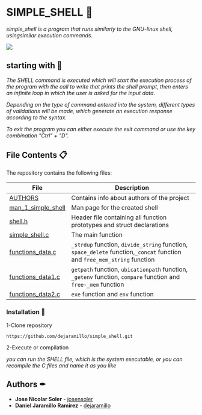 # SIMPLE_SHELL 🚀
_simple_shell is a program that runs similarly to the GNU-linux shell, usingsimilar execution commands._

![](https://i.imgur.com/L9hVkTf.png)

## starting with 🔧
_The SHELL command is executed which will start the execution process of the program with the call to write that prints the shell prompt, then enters an infinite loop in which the user is asked for the input data._

_Depending on the type of command entered into the system, different types of validations will be made, which generate an execution response according to the syntax._

_To exit the program you can either execute the exit command or use the key combination "Ctrl" + "D"._

## File Contents 📋
The repository contains the following files:

|   **File**   |   **Description**   |
| -------------- | --------------------- |
|[AUTHORS](./AUTHORS) | Contains info about authors of the project |
|[man_1_simple_shell](./man_1_simple_shell) | Man page for the created shell |
|[shell.h](./shell.h)| Header file containing all function prototypes and struct declarations |
|[simple_shell.c](./simple_shell.c) | The main function |
|[functions_data.c](./functions_data.c) | `_strdup` function, `divide_string` function, `space_delete` function,`_concat` function and `free_mem_string` function |
|[functions_data1.c](./functions_data1.c)| `getpath` function, `ubicationpath` function, `_getenv` function,  `compare` function and `free-_mem` function |
|[functions_data2.c](./functions_data2.c)| `exe` function and  `env` function


### Installation 🔧

1-Clone repository
```
https://github.com/dejaramillo/simple_shell.git
```

2-Execute or compilation

_you can run the SHELL file, which is the system executable, or you can recompile the C files and name it as you like_

## Authors ✒
* **Jose Nicolar Soler** - [josensoler](https://github.com/josensoler)
* **Daniel Jaramillo Ramirez** - [dejaramillo](https://github.com/dejarmillo)
️
